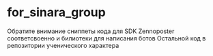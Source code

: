# for_sinara_group
Обратите внимание сниппеты кода для SDK Zennoposter соответсвоенно и билиотеки для написания ботов 
Остальной код в репозитории ученического характера
